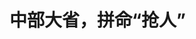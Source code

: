 <!DOCTYPE html>
<html lang="zh-CN">

<head>
    
<title>中部大省，拼命“抢人”_腾讯新闻</title>
<meta name="keywords" content="湖南,长沙,人才,大学生,沈晓明">
<meta name="description" content="每经记者：肖纯 每经编辑：刘艳美图片来源：摄图网_501609949又是一年毕业季。5月28日，长沙市青年人才创新创业政策推介活动在上海复旦大学举行，现场发布长沙市青年人才创业“双肩包”行动计划，被视为是一份“从落地到上市，一条龙培养创业者”的超级攻略。长沙的最新动向背后，是湖南将大学生创业提升至“事关长远发展的...">
<meta name="author" content="腾讯网">
<meta name="copyright" content="Copyright 1998 - 2025 Tencent. All Rights Reserved">
<meta property="og:type" content="news" />

<meta property="og:title" content="中部大省，拼命“抢人”_腾讯新闻" />
<meta property="og:description" content="每经记者：肖纯 每经编辑：刘艳美图片来源：摄图网_501609949又是一年毕业季。5月28日，长沙市青年人才创新创业政策推介活动在上海复旦大学举行，现场发布长沙市青年人才创业“双肩包”行动计划，被视为是一份“从落地到上市，一条龙培养创业者”的超级攻略。长沙的最新动向背后，是湖南将大学生创业提升至“事关长远发展的..." />
<meta property="og:url" content="https://news.qq.com/rain/a/20250530A0A4J900" />
<meta property="og:image" content="https://inews.gtimg.com/om_ls/OOQogPdwzAECzdTh1JC6mjTMAyGS-mWvxPE4DUgPpMCmIAA_640330/0" />
<meta property="article:author" content="每日经济新闻" />
<meta property="article:published_time" content="2025-05-30 22:44:19" />
<meta property="category" content="politics" />

<meta name="baidu-site-verification" content="jJeIJ5X7pP" />
    <meta charset="utf-8" />
<meta http-equiv="X-UA-Compatible" content="IE=Edge" />
<meta name="viewport" content="width=device-width, initial-scale=1, shrink-to-fit=no" />
<link rel="dns-prefetch" href="mat1.gtimg.com">
<link rel="dns-prefetch" href="i.news.qq.com">
<link rel="shortcut icon" href="https://mat1.gtimg.com/qqcdn/qqindex2021/favicon.ico">
<script nomodule="true" src="https://mat1.gtimg.com/qqcdn/qqindex2021/common-static/20240515201444/core3-37-1.min.js"></script>
<script>
  try {
    if (!window.IntersectionObserver) {
      var observerScript = document.createElement('script');
      observerScript.src = "https://mat1.gtimg.com/qqcdn/qqindex2021/common-static/20241024141058/intersection-observer-polyfill.js";
      document.head.appendChild(observerScript);
    }
  } catch (error) {}
</script>

<script>
  try {
    if (!Element.prototype.scrollTo) {
      var scrollScript = document.createElement('script');
      scrollScript.src = "https://mat1.gtimg.com/qqcdn/qqindex2021/common-static/20241025153001/scroll-behavior-polyfill.js";
      document.head.appendChild(scrollScript);
    }
  } catch (error) {}
</script>
<script>
  try {
    if ('scrollRestoration' in window.history) {
      window.history.scrollRestoration = 'manual';
    }
    window.isPcClient = Boolean(window.electron) && (
      window.navigator.userAgent.indexOf('pc-client') > 0 ||
      window.navigator.userAgent.indexOf('TencentNews') > 0
    );
  } catch {}
</script>
<script>
  try {
    if (window.isPcClient) {
      var bodyStyle = document.createElement('style');
      bodyStyle.innerText = 'body{ zoom: 0.95 }';
      document.head.appendChild(bodyStyle);
    }
  } catch {}
</script>
<script>
  window.DATA = {"url":"https://view.inews.qq.com/a/20250530A0A4J900","article_id":"20250530A0A4J900","article_type":"0","title":"中部大省，拼命“抢人”","desc":"每经记者：肖纯 每经编辑：刘艳美图片来源：摄图网_501609949又是一年毕业季。5月28日，长沙市青年人才创新创业政策推介活动在上海复旦大学举行，现场发布长沙市青年人才创业“双肩包”行动计划，被视为是一份“从落地到上市，一条龙培养创业者”的超级攻略。长沙的最新动向背后，是湖南将大学生创业提升至“事关长远发展的...","iNewsRecommendLevel":1,"abstract":"每经记者：肖纯 每经编辑：刘艳美图片来源：摄图网_501609949又是一年毕业季。5月28日，长沙市青年人才创新创业政策推介活动在上海复旦大学举行，现场发布长沙市青年人才创业“双肩包”行动计划，被视为是一份“从落地到上市，一条龙培养创业者”的超级攻略。长沙的最新动向背后，是湖南将大学生创业提升至“事关长远发展的...","catalog1":"politics","ad_channel_sign":"news","introduction":"","media":"每日经济新闻","media_id":"5005722","pubtime":"2025-05-30 22:44:19","comment_id":"8416290161","political":0,"cmsId":"20250530A0A4J900","cms_id":"20250530A0A4J900","closeAllAd":0,"closeAllFavorite":false,"originContent":{"directory":{"ai_list":null,"enable":1,"list":[{"desc":"破局","link":"HPOS_0","sub_list":null},{"desc":"引力","link":"HPOS_1","sub_list":null},{"desc":"“土壤”","link":"HPOS_2","sub_list":null}]},"key_points_show":["长沙市青年人才创新创业政策推介活动在上海复旦大学举行，发布长沙市青年人才创业“双肩包”行动计划。","湖南将大学生创业提升至“事关长远发展的重大战略”，以系统性思维破解人才困局。","除此之外，湖南启动名为“智汇潇湘 才聚湖南”的系列行动，包括“湘才留湘”专场招聘会和“优才来湘”专场招聘会。","湖南“抢人”特点包括常态化、系统性、下沉，注重吸引人才到长沙创业。","为此，长沙市青年人才创业“双肩包”行动计划从多个维度全方位支持青年人才到长沙创业。"],"text":"\u003cdiv class=\"rich_media_content\"\u003e\u003cp\u003e每经记者：肖纯    每经编辑：刘艳美\u003c/p\u003e\u003cp style=\"text-align: center\"\u003e\u003c!--IMG_0--\u003e\u003c/p\u003e\u003cp class=\"qqnews_image_desc\" style=\"color: #666; font-size: 14px; text-align: center\"\u003e图片来源：摄图网_501609949\u003c/p\u003e\u003cp\u003e又是一年毕业季。5月28日，长沙市青年人才创新创业政策推介活动在上海复旦大学举行，\u003c!--AIPOS_0--\u003e现场发布长沙市青年人才创业“双肩包”行动计划，被视为是一份“从落地到上市，一条龙培养创业者”的超级攻略。\u003c/p\u003e\u003cp\u003e长沙的最新动向背后，是湖南将大学生创业提升至“事关长远发展的重大战略”，以系统性思维破解人才困局的谋划。\u003c/p\u003e\u003cp\u003e\u003c!--AIPOS_1--\u003e早在2024年9月，湖南省委书记沈晓明在互联网岳麓峰会上发出邀请，广邀全国乃至全球大学生到湖南创新创业。今年全国两会期间，沈晓明再次“喊话”：“大学生只要有创业的‘好点子’，背着双肩包就可以来湖南创业。”\u003c/p\u003e\u003cp\u003e这不是一蹴而就的行动。\u003c!--AIPOS_2--\u003e就在不久前，湖南启动名为“智汇潇湘 才聚湖南”的系列行动。5月12日，湖南决策层再次召开专题会议，研究促进高校毕业生留湘来湘工作。\u003c/p\u003e\u003cp\u003e如此“超常规重视”，湖南究竟有何考量？\u003c/p\u003e\u003ch2\u003e\u003c!--HPOS_0--\u003e\u003cstrong\u003e破局\u003c/strong\u003e\u003c/h2\u003e\u003cp\u003e“抢人”不是新鲜概念。\u003c/p\u003e\u003cp\u003e从2017年开始，不少城市通过放宽落户、给予补贴等，送出“政策礼包”。比如武汉启动雄心勃勃的“百万大学生留汉计划”；天津“海河英才”曾引发“北漂”排队落户；西安抢人的热情一度传出“去西安旅游结果在火车站办好落户”的段子……整体来看，这些举措主要目的都是吸引人才落户，为高质量发展打下基础。\u003c!--MID_AD_0--\u003e\u003c!--EOP_0--\u003e\u003c/p\u003e\u003c!--MID_ARTICLE_AD_0--\u003e\u003c!--PARAGRAPH_0--\u003e\u003cp\u003e而进入2025年，在“杭州六小龙”现象刺激下，各地新一轮“抢人”大战再度升级，从免费住宿、报销路费，到无息贷款、免办公室租金，再到免费使用实验室、设立天使母基金和人才创新创业基金等，大招频出。\u003c/p\u003e\u003cp style=\"text-align: center\" data-exeditor-arbitrary-box=\"image-box\"\u003e\u003c!--IMG_1--\u003e\u003c/p\u003e\u003cp class=\"qqnews_image_desc\" style=\"color: #666; font-size: 14px; text-align: center\"\u003e图片来源：摄图网_501572135\u003c/p\u003e\u003cp\u003e\u003c!--AIPOS_3--\u003e与前几年相比，之前“抢人大战”大多由二线城市发起，但现在北上深等一线城市也加入了争夺。\u003c/p\u003e\u003cp\u003e同时，“抢人”从个别城市的孤立举措，逐渐升级到全省组团。比如广东通过“百万英才汇南粤”行动计划，首期推出超60万个岗位，希冀为全广东招募人才。今年全国两会期间，广东、浙江、湖南、海南等多个省份主政者也化身HR，公开邀约人才。\u003c/p\u003e\u003cp\u003e尤为值得注意的是，“抢人”方向从拼“量”转向求“质”。前些年各地主要追求的是落户数量和人口基本盘的扩大，如今则更注重服务产业转型升级，按需“抢人”思路更加清晰和精准。\u003c/p\u003e\u003cp\u003e实际上，加快科技创新、产业升级、培育新质生产力，正是新一轮“抢人”大战的核心逻辑。\u003c/p\u003e\u003cp\u003e当前，新一轮科技革命正在重塑全球经济结构，新兴产业、未来产业进入活跃期。我国经济也从过去依赖土地、资本等要素投入的增长模式，加速向“人才红利”“创新红利”驱动转型。\u003c/p\u003e\u003cp\u003e人才因产业而聚、产业因人才而兴，“抢人”大战表面上看是人才政策之争，实际上是创新生态之争，更是未来发展竞争力之争。\u003c/p\u003e\u003cp\u003e去年9月，湖南省委十二届七次全会明确提出，要完善支持大学生创新创业的政策体系，建设对年轻人友好省份。此后，《湖南省大力支持大学生创业若干政策措施》《关于加快吸引集聚青年人才留湘来湘 推进年轻人友好省份建设的若干措施》等相继出台，不断释放支持大学生就业创业的鲜明态度和坚定决心。\u003c!--MID_AD_1--\u003e\u003c!--EOP_1--\u003e\u003c/p\u003e\u003c!--MID_ARTICLE_AD_1--\u003e\u003c!--PARAGRAPH_1--\u003e\u003cp\u003e一个对比数据常常被提及：世界著名大学的毕业生创业比例达30%，而这个比例在中国大概只有1%到2%。面对此差距，湖南希望改变这个局面，通过体制机制创新来破这个局。\u003c/p\u003e\u003ch2\u003e\u003c!--HPOS_1--\u003e\u003cstrong\u003e引力\u003c/strong\u003e\u003c/h2\u003e\u003cp\u003e人才是城市发展的核心竞争力，湖南可谓“看得透、抓得准”。而在具体推进方面，\u003c!--AIPOS_4--\u003e湖南已形成一套常态化、体系化的“抢人”机制。\u003c/p\u003e\u003cp style=\"text-align: center\" data-exeditor-arbitrary-box=\"image-box\"\u003e\u003c!--IMG_2--\u003e\u003c/p\u003e\u003cp class=\"qqnews_image_desc\" style=\"color: #666; font-size: 14px; text-align: center\"\u003e图片来源：摄图网_501609944\u003c/p\u003e\u003cp\u003e正值就业季，2025年全国高校毕业生达1222万，湖南本地应届毕业生超52万，对很多学生来说，最大痛点是“心动的offer太少”。为此“智汇潇湘 才聚湖南”系列行动中的“湘才留湘”专场招聘会，汇集超过500家优质企事业单位，提供3万余个岗位。\u003c/p\u003e\u003cp\u003e除了留住本地大学生，湖南还开展“优才来湘”专场招聘活动，面向全国提供招聘计划超过1万个。\u003c/p\u003e\u003cp\u003e湖南抢人的第二个特点是系统性。抢人细分到不同场景、针对不同人群，构建“抢人”及产业整体生态。\u003c/p\u003e\u003cp\u003e过去几年，全国涌现出一批“网红”城市，文旅产业热潮涌动。各地政府也竭尽所能为自己“代言”，争抢人流带来的消费红利。\u003c/p\u003e\u003cp\u003e以湖南为例，2024年，全省全年接待游客超7亿人次，旅游收入突破1万亿元，文旅业正式成为湖南第4个万亿产业。\u003c/p\u003e\u003cp\u003e利用“网红”城市和旅游目的地优势，湖南不仅抢游客，还想抢人才。3月30日，2025湖南省“文旅+”高质量融合发展人才交流大会在长沙召开，近500家单位现场揽才，提供岗位超万个。\u003c/p\u003e\u003cp\u003e此举的背景是，随着旅游业井喷，相关从业者日益紧缺，成为制约文旅升级的短板。湖南提前布局，能有效缓解文旅从业者匮乏的局面。反过来，随着文旅产业发展，相关新场景涌现，又能增加新的就业机会。\u003c/p\u003e\u003cp\u003e带着这样的系统性思维，湖南还实施“湘商回归”工程。看上去像“抢人”大战的升级版，实际上是湖南推动经济发展的重要举措，通过吸引湘商投资，促进产业升级和经济增长，带动就业，形成人才集聚。\u003c/p\u003e\u003cp\u003e除了常态化和系统性，湖南“抢人”还注重“下沉”。\u003c/p\u003e\u003cp\u003e很多省份抢人，一般是省会唱“独角戏”。湖南在做强长沙这一人才“磁场”吸引力的同时，岳阳、湘潭、株洲、衡阳等多个地市也纷纷行动。这些地市基于各自产业结构，拿出有针对性的人才政策，呈现出“抢人”的满天繁星之势。\u003c/p\u003e\u003cp\u003e比如湖南第二科教中心湘潭，平均每百名常住人口中有在校大学生8.9名，科教“资本”比较雄厚。在全国就业承压背景下，2024年，湘潭交出一份难得的成绩单：每5名高校毕业生就有1人选择留潭就业创业，留潭率首次突破20%大关。\u003c/p\u003e\u003ch2\u003e\u003c!--HPOS_2--\u003e\u003cstrong\u003e“土壤”\u003c/strong\u003e\u003c/h2\u003e\u003cp\u003e“抢人”大战，不进则退。\u003c/p\u003e\u003cp\u003e湖南当地媒体直言：“发户口本”容易，关键是怎么把人留住。这背后，是一场做强产业经济、优化发展环境、提升民生福祉的“长跑”。\u003c/p\u003e\u003cp style=\"text-align: center\" data-exeditor-arbitrary-box=\"image-box\"\u003e\u003c!--IMG_3--\u003e\u003c/p\u003e\u003cp class=\"qqnews_image_desc\" style=\"color: #666; font-size: 14px; text-align: center\"\u003e图片来源：摄图网_507761031\u003c/p\u003e\u003cp\u003e实际上，近年很多城市都已经意识到安居是乐业的前提。\u003c/p\u003e\u003cp\u003e比如，北京经开区明确“求职7日免费住宿，实习3月免费短租，就业3年优惠长租”；上海针对应届毕业生推出全年累计15天的免费短租公寓，并覆盖毕业前1年至毕业后2年的高校学生；深圳的“鲲鹏计划”，将应届生前往深圳求职的免费住宿由原来的7天延长至15天……\u003c!--MID_AD_2--\u003e\u003c!--EOP_2--\u003e\u003c/p\u003e\u003c!--MID_ARTICLE_AD_2--\u003e\u003c!--PARAGRAPH_2--\u003e\u003cp\u003e相比之下，长沙正是凭借较低的消费和较高的生活质量，赢得了口碑，也成为“抢人”的关键一招。\u003c/p\u003e\u003cp\u003e放大来看，这也是湖南加力“抢人”的现实考量和机遇所在——\u003c/p\u003e\u003cp\u003e过去，中部地区长期呈现劳动力“外输内缺”状态，大量劳动力选择省外转移就业，特别是长三角、珠三角等经济发达地区；而如今，当沿海地区面临“用工贵、留才难”，湖南“低成本创业、高品质生活”的差异化优势，将成为打造年轻人友好省份的关键助力。\u003c/p\u003e\u003cp\u003e其实，随着经济社会的发展，创业与生活、生产与消费早已不是泾渭分明。比如长沙新消费之都的打造，其浓厚的消费氛围和烟火气息不仅吸引了大量游客来湖南消费，也吸引了许多年轻人来此生活和创业。\u003c/p\u003e\u003cp\u003e长沙街头随处可见的“黑色经典”臭豆腐品牌，便是由中南林业科技大学毕业生卢路成与几位大学毕业生初创，如今在全国已有2000余家加盟门店。此外，长沙流行的文和友、茶颜悦色、柠季、楂堆等新消费品牌，都是由年轻人的创新创业活力所生发而来。\u003c/p\u003e\u003cp\u003e可以说，消费激发了年轻人创业和“生产”的灵感，他们的创业和“生产”，又促进了消费生态的繁荣。\u003c/p\u003e\u003cp\u003e如中国政法大学社会学院教授孟庆延所言，从本质上来说，无论是“抢人才”还是“抢人潮”，都并非一时之功，前者需要制定符合地方发展需求的人才政策，更需要让引进来的人能够“人尽其才”，安居乐业；后者则需要营造良好的社会氛围，提升服务意识，形成品牌效应。\u003c!--MID_AD_3--\u003e\u003c!--EOP_3--\u003e\u003c/p\u003e\u003c!--MID_ARTICLE_AD_3--\u003e\u003c!--PARAGRAPH_3--\u003e\u003cp\u003e一言蔽之，城市用政策抢人，用产业揽人，用生活留人。\u003c/p\u003e\u003cp\u003e就在5月28日，长沙市青年人才创业“双肩包”行动计划发布，从一站式接待服务、低成本场地支持、低门槛融资保障、全周期创业奖补、多层次创赛转化、全流程助力成长、强磁场引才聚才、多元化认定赋能、梯度化安居保障、高品质生活打造等多个维度，全方位支持青年人才到长沙创业。\u003c!--MID_AD_4--\u003e\u003c!--EOP_4--\u003e\u003c/p\u003e\u003c!--MID_ARTICLE_AD_4--\u003e\u003c!--PARAGRAPH_4--\u003e\u003cp\u003e这正是湖南“抢人”的出发点和落脚点：“如果把创新创业的大学生比喻为‘金种子’，湖南愿意当好哺育‘金种子’的那块土壤。”\u003c/p\u003e\u003cp\u003e每日经济新闻\u003c/p\u003e\u003cdiv powered-by=\"qqnews_ex-editor\"\u003e\u003c/div\u003e\u003cstyle\u003e.rich_media_content{--news-tabel-th-night-color: #444444;--news-font-day-color: #333;--news-font-night-color: #d9d9d9;--news-bottom-distance: 22px}.rich_media_content p:not([data-exeditor-arbitrary-box=image-box]){letter-spacing:.5px;line-height:30px;margin-bottom:var(--news-bottom-distance);word-wrap:break-word}.rich_media_content{color:var(--news-font-day-color);font-size:18px}@media(prefers-color-scheme:dark){body:not([data-weui-theme=light]):not([dark-mode-disable=true]) .rich_media_content p:not([data-exeditor-arbitrary-box=image-box]){letter-spacing:.5px;line-height:30px;margin-bottom:var(--news-bottom-distance);word-wrap:break-word}body:not([data-weui-theme=light]):not([dark-mode-disable=true]) .rich_media_content{color:var(--news-font-night-color)}}.data_color_scheme_dark .rich_media_content p:not([data-exeditor-arbitrary-box=image-box]){letter-spacing:.5px;line-height:30px;margin-bottom:var(--news-bottom-distance);word-wrap:break-word}.data_color_scheme_dark .rich_media_content{color:var(--news-font-night-color)}.data_color_scheme_dark .rich_media_content{font-size:18px}.rich_media_content p[data-exeditor-arbitrary-box=image-box]{margin-bottom:11px}.rich_media_content\u003ediv:not(.qnt-video),.rich_media_content\u003esection{margin-bottom:var(--news-bottom-distance)}.rich_media_content hr{margin-bottom:var(--news-bottom-distance)}.rich_media_content .link_list{margin:0;margin-top:20px;min-height:0!important}.rich_media_content blockquote{background:#f9f9f9;border-left:6px solid #ccc;margin:1.5em 10px;padding:.5em 10px}.rich_media_content blockquote p{margin-bottom:0!important}.data_color_scheme_dark .rich_media_content blockquote{background:#323232}@media(prefers-color-scheme:dark){body:not([data-weui-theme=light]):not([dark-mode-disable=true]) .rich_media_content blockquote{background:#323232}}.rich_media_content ol[data-ex-list]{--ol-start: 1;--ol-list-style-type: decimal;list-style-type:none;counter-reset:olCounter calc(var(--ol-start,1) - 1);position:relative}.rich_media_content ol[data-ex-list]\u003eli\u003e:first-child::before{content:counter(olCounter,var(--ol-list-style-type)) '. ';counter-increment:olCounter;font-variant-numeric:tabular-nums;display:inline-block}.rich_media_content ul[data-ex-list]{--ul-list-style-type: circle;list-style-type:none;position:relative}.rich_media_content ul[data-ex-list].nonUnicode-list-style-type\u003eli\u003e:first-child::before{content:var(--ul-list-style-type) ' ';font-variant-numeric:tabular-nums;display:inline-block;transform:scale(0.5)}.rich_media_content ul[data-ex-list].unicode-list-style-type\u003eli\u003e:first-child::before{content:var(--ul-list-style-type) ' ';font-variant-numeric:tabular-nums;display:inline-block;transform:scale(0.8)}.rich_media_content ol:not([data-ex-list]){padding-left:revert}.rich_media_content ul:not([data-ex-list]){padding-left:revert}.rich_media_content table{display:table;border-collapse:collapse;margin-bottom:var(--news-bottom-distance)}.rich_media_content table th,.rich_media_content table td{word-wrap:break-word;border:1px solid #ddd;white-space:nowrap;padding:2px 5px}.rich_media_content table th{font-weight:700;background-color:#f0f0f0;text-align:left}.rich_media_content table p{margin-bottom:0!important}.data_color_scheme_dark .rich_media_content table th{background:var(--news-tabel-th-night-color)}@media(prefers-color-scheme:dark){body:not([data-weui-theme=light]):not([dark-mode-disable=true]) .rich_media_content table th{background:var(--news-tabel-th-night-color)}}.rich_media_content .qqnews_image_desc,.rich_media_content p[type=om-image-desc]{line-height:20px!important;text-align:center!important;font-size:14px!important;color:#666!important}.rich_media_content div[data-exeditor-arbitrary-box=wrap]:not([data-exeditor-arbitrary-box-special-style]){max-width:100%}.rich_media_content .qqnews-content{--wmfont: 0;--wmcolor: transparent;font-size:var(--wmfont);color:var(--wmcolor);line-height:var(--wmfont)!important;margin-bottom:var(--wmfont)!important}.rich_media_content .qqnews_sign_emphasis{background:#f7f7f7}.rich_media_content .qqnews_sign_emphasis ol{word-wrap:break-word;border:none;color:#5c5c5c;line-height:28px;list-style:none;margin:14px 0 6px;padding:16px 15px 4px}.rich_media_content .qqnews_sign_emphasis p{margin-bottom:12px!important}.rich_media_content .qqnews_sign_emphasis ol\u003eli\u003ep{padding-left:30px}.rich_media_content .qqnews_sign_emphasis ol\u003eli{list-style:none}.rich_media_content .qqnews_sign_emphasis ol\u003eli\u003ep:first-child::before{margin-left:-30px;content:counter(olCounter,decimal) ''!important;counter-increment:olCounter!important;font-variant-numeric:tabular-nums!important;background:#37f;border-radius:2px;color:#fff;font-size:15px;font-style:normal;text-align:center;line-height:18px;width:18px;height:18px;margin-right:12px;position:relative;top:-1px}.data_color_scheme_dark .rich_media_content .qqnews_sign_emphasis{background:#262626}.data_color_scheme_dark .rich_media_content .qqnews_sign_emphasis ol\u003eli\u003ep{color:#a9a9a9}@media(prefers-color-scheme:dark){body:not([data-weui-theme=light]):not([dark-mode-disable=true]) .rich_media_content .qqnews_sign_emphasis{background:#262626}body:not([data-weui-theme=light]):not([dark-mode-disable=true]) .rich_media_content .qqnews_sign_emphasis ol\u003eli\u003ep{color:#a9a9a9}}.rich_media_content h1,.rich_media_content h2,.rich_media_content h3,.rich_media_content h4,.rich_media_content h5,.rich_media_content h6{margin-bottom:var(--news-bottom-distance);font-weight:700}.rich_media_content h1{font-size:20px}.rich_media_content h2,.rich_media_content h3{font-size:19px}.rich_media_content h4,.rich_media_content h5,.rich_media_content h6{font-size:18px}.rich_media_content li:empty{display:none}.rich_media_content ul,.rich_media_content ol{margin-bottom:var(--news-bottom-distance)}.rich_media_content div\u003ep:only-child{margin-bottom:0!important}.rich_media_content .cms-cke-widget-title-wrap p{margin-bottom:0!important}\u003c/style\u003e\u003c/div\u003e","version":"v2"},"originAttribute":{"IMG_0":{"bigOrigUrl":"https://inews.gtimg.com/om_bt/ORGLY6piDtxVJKnT14VHRJGRdEja_ylNwa8-RqzgFcD1YAA/0","compressUrl":"https://inews.gtimg.com/om_bt/ORGLY6piDtxVJKnT14VHRJGRdEja_ylNwa8-RqzgFcD1YAA/641","desc":"","fullPic":"1","height":273,"imgurl0":"https://inews.gtimg.com/om_bt/ORGLY6piDtxVJKnT14VHRJGRdEja_ylNwa8-RqzgFcD1YAA/0","imgurl1000":"https://inews.gtimg.com/om_bt/ORGLY6piDtxVJKnT14VHRJGRdEja_ylNwa8-RqzgFcD1YAA/1000","islong":0,"origUrl":"https://inews.gtimg.com/om_bt/ORGLY6piDtxVJKnT14VHRJGRdEja_ylNwa8-RqzgFcD1YAA/641","size":300,"style":"display: inline-block; max-width: 100%; width: 900px","thumb":"https://inews.gtimg.com/om_bt/ORGLY6piDtxVJKnT14VHRJGRdEja_ylNwa8-RqzgFcD1YAA_181x181s/0","url":"https://inews.gtimg.com/om_bt/ORGLY6piDtxVJKnT14VHRJGRdEja_ylNwa8-RqzgFcD1YAA/641","width":641},"IMG_1":{"bigOrigUrl":"https://inews.gtimg.com/om_bt/OSUzaI849sa1pNzM6oOmiwmUCYDGUUJvtl0ahvnerOzQ8AA/0","compressUrl":"https://inews.gtimg.com/om_bt/OSUzaI849sa1pNzM6oOmiwmUCYDGUUJvtl0ahvnerOzQ8AA/641","desc":"","fullPic":"1","height":420,"imgurl0":"https://inews.gtimg.com/om_bt/OSUzaI849sa1pNzM6oOmiwmUCYDGUUJvtl0ahvnerOzQ8AA/0","imgurl1000":"https://inews.gtimg.com/om_bt/OSUzaI849sa1pNzM6oOmiwmUCYDGUUJvtl0ahvnerOzQ8AA/1000","islong":0,"origUrl":"https://inews.gtimg.com/om_bt/OSUzaI849sa1pNzM6oOmiwmUCYDGUUJvtl0ahvnerOzQ8AA/641","size":502,"style":"display: inline-block; max-width: 100%; width: 960px","thumb":"https://inews.gtimg.com/om_bt/OSUzaI849sa1pNzM6oOmiwmUCYDGUUJvtl0ahvnerOzQ8AA_181x181s/0","url":"https://inews.gtimg.com/om_bt/OSUzaI849sa1pNzM6oOmiwmUCYDGUUJvtl0ahvnerOzQ8AA/641","width":641},"IMG_2":{"bigOrigUrl":"https://inews.gtimg.com/om_bt/O4ubZG1DS4za50Csey6YiKiY6HZwFUBKZR6asmr_j8FX0AA/0","compressUrl":"https://inews.gtimg.com/om_bt/O4ubZG1DS4za50Csey6YiKiY6HZwFUBKZR6asmr_j8FX0AA/641","desc":"","fullPic":"1","height":481,"imgurl0":"https://inews.gtimg.com/om_bt/O4ubZG1DS4za50Csey6YiKiY6HZwFUBKZR6asmr_j8FX0AA/0","imgurl1000":"https://inews.gtimg.com/om_bt/O4ubZG1DS4za50Csey6YiKiY6HZwFUBKZR6asmr_j8FX0AA/1000","islong":0,"origUrl":"https://inews.gtimg.com/om_bt/O4ubZG1DS4za50Csey6YiKiY6HZwFUBKZR6asmr_j8FX0AA/641","size":781,"style":"display: inline-block; max-width: 100%; width: 960px","thumb":"https://inews.gtimg.com/om_bt/O4ubZG1DS4za50Csey6YiKiY6HZwFUBKZR6asmr_j8FX0AA_181x181s/0","url":"https://inews.gtimg.com/om_bt/O4ubZG1DS4za50Csey6YiKiY6HZwFUBKZR6asmr_j8FX0AA/641","width":641},"IMG_3":{"bigOrigUrl":"https://inews.gtimg.com/om_bt/OKoQZjv6THUnMAgREuNDqA-_hFLuKSp4kQK3QYKE33pyEAA/0","compressUrl":"https://inews.gtimg.com/om_bt/OKoQZjv6THUnMAgREuNDqA-_hFLuKSp4kQK3QYKE33pyEAA/641","desc":"","fullPic":"1","height":427,"imgurl0":"https://inews.gtimg.com/om_bt/OKoQZjv6THUnMAgREuNDqA-_hFLuKSp4kQK3QYKE33pyEAA/0","imgurl1000":"https://inews.gtimg.com/om_bt/OKoQZjv6THUnMAgREuNDqA-_hFLuKSp4kQK3QYKE33pyEAA/1000","islong":0,"origUrl":"https://inews.gtimg.com/om_bt/OKoQZjv6THUnMAgREuNDqA-_hFLuKSp4kQK3QYKE33pyEAA/641","size":530,"style":"display: inline-block; max-width: 100%; width: 960px","thumb":"https://inews.gtimg.com/om_bt/OKoQZjv6THUnMAgREuNDqA-_hFLuKSp4kQK3QYKE33pyEAA_181x181s/0","url":"https://inews.gtimg.com/om_bt/OKoQZjv6THUnMAgREuNDqA-_hFLuKSp4kQK3QYKE33pyEAA/641","width":641}},"selfDeclare":{},"userAddress":"四川","card":{"chlid":"5005722","chlname":"每日经济新闻","desc":"中国主流财经全媒体平台","icon":"http://inews.gtimg.com/newsapp_ls/0/13513425961_200200/0","msgEntry":1,"uin":"ec349842579659350257aa8905cf22b71d","update_frequency":"0","vip_desc":"每日经济新闻官方账号","vip_icon_night":"http://inews.gtimg.com/newsapp_ls/0/14876049528/0","vip_place":"left","vip_type":"30013","vip_icon":"http://inews.gtimg.com/newsapp_ls/0/14876049251/0","vip_type_new":"30013","suid":"8QMa13hf5Y0fvT4=","liveInfo":{"roomID":"1402818366","roomStatus":"2"},"cpLevel":1},"interationCount":{"like":8,"collect":6,"share":3},"payment_info":{},"article_is_pay":false,"payment_column_info_v1":{"is_column_pay":false,"read_count_all":0},"tag_info_item":null,"contentWordsNum":2797,"extraProperty":{"FeedbackDetailDisableInsert":0,"zanSkinType":""},"relateWelfare":{},"aiSwitch":true,"isOversize":false,"videoArr":[]};
</script>
<script>
  window.channelInfo = {"channelConfig":{"channelNav":[{"_auto_id":"1","active_alien_img":"","alien_img":"","channel_id":"news_news_home","is_local":"0","link":"https://www.qq.com","name_cn":"首页","name_en":"home"},{"_auto_id":"2","active_alien_img":"","alien_img":"","channel_id":"news_news_top","is_local":"0","link":"","name_cn":"要闻","name_en":"news"},{"_auto_id":"4","active_alien_img":"","alien_img":"","channel_id":"news_news_bj","is_local":"1","link":"","name_cn":"北京","name_en":"bj"},{"_auto_id":"5","active_alien_img":"","alien_img":"","channel_id":"news_news_finance","is_local":"0","link":"","name_cn":"财经","name_en":"finance"},{"_auto_id":"6","active_alien_img":"","alien_img":"","channel_id":"news_news_tech","is_local":"0","link":"","name_cn":"科技","name_en":"tech"},{"_auto_id":"7","active_alien_img":"","alien_img":"","channel_id":"tv","is_local":"0","link":"https://v.qq.com/channel/tv/?ptag=qqnews","name_cn":"电视剧","name_en":"tv"},{"_auto_id":"8","active_alien_img":"","alien_img":"","channel_id":"news_news_qa","is_local":"0","link":"","name_cn":"热问","name_en":"qa"},{"_auto_id":"9","active_alien_img":"","alien_img":"","channel_id":"news_news_ent","is_local":"0","link":"","name_cn":"娱乐","name_en":"ent"},{"_auto_id":"10","active_alien_img":"","alien_img":"","channel_id":"variety","is_local":"0","link":"https://v.qq.com/channel/variety/?ptag=qqnews","name_cn":"综艺","name_en":"variety"},{"_auto_id":"11","active_alien_img":"","alien_img":"","channel_id":"news_news_sports","is_local":"0","link":"","name_cn":"体育","name_en":"sports"},{"_auto_id":"13","active_alien_img":"","alien_img":"","channel_id":"news_news_nba","is_local":"0","link":"","name_cn":"NBA","name_en":"nba"},{"_auto_id":"14","active_alien_img":"","alien_img":"","channel_id":"news_news_world","is_local":"0","link":"","name_cn":"国际","name_en":"world"},{"_auto_id":"15","active_alien_img":"","alien_img":"","channel_id":"news_news_mil","is_local":"0","link":"","name_cn":"军事","name_en":"milite"},{"_auto_id":"16","active_alien_img":"","alien_img":"","channel_id":"news_news_auto","is_local":"0","link":"","name_cn":"汽车","name_en":"auto"},{"_auto_id":"17","active_alien_img":"","alien_img":"","channel_id":"news_news_house","is_local":"0","link":"","name_cn":"房产","name_en":"house"},{"_auto_id":"18","active_alien_img":"","alien_img":"","channel_id":"news_news_edu","is_local":"0","link":"","name_cn":"教育","name_en":"edu"},{"_auto_id":"19","active_alien_img":"","alien_img":"","channel_id":"news_news_antip","is_local":"0","link":"","name_cn":"健康","name_en":"health"},{"_auto_id":"20","active_alien_img":"","alien_img":"","channel_id":"news_news_video","is_local":"0","link":"","name_cn":"视频","name_en":"video"},{"_auto_id":"21","active_alien_img":"","alien_img":"","channel_id":"news_news_game","is_local":"0","link":"","name_cn":"游戏","name_en":"games"},{"_auto_id":"22","active_alien_img":"","alien_img":"","channel_id":"news_news_nchupin","is_local":"0","link":"","name_cn":"眼界","name_en":"chupin"},{"_auto_id":"24","active_alien_img":"","alien_img":"","channel_id":"news_news_football","is_local":"0","link":"","name_cn":"足球","name_en":"football"},{"_auto_id":"25","active_alien_img":"","alien_img":"","channel_id":"news_news_kepu","is_local":"0","link":"","name_cn":"科学","name_en":"kepu"},{"_auto_id":"26","active_alien_img":"","alien_img":"","channel_id":"news_news_digi","is_local":"0","link":"","name_cn":"数码","name_en":"digi"},{"_auto_id":"28","active_alien_img":"","alien_img":"","channel_id":"ymzx","is_local":"0","link":"https://gamer.qq.com/v2/cloudgame/game/96897?ichannel=txxwpc0Ftxxwpc1","name_cn":"元梦之星","name_en":"news_news_ymzx"},{"_auto_id":"31","active_alien_img":"","alien_img":"","channel_id":"movie","is_local":"0","link":"https://v.qq.com/channel/movie/?ptag=qqnews","name_cn":"电影","name_en":"movie"},{"_auto_id":"32","active_alien_img":"","alien_img":"","channel_id":"news_news_esport","is_local":"0","link":"","name_cn":"电竞","name_en":"esport"},{"_auto_id":"34","active_alien_img":"","alien_img":"","channel_id":"news_news_history","is_local":"0","link":"","name_cn":"历史","name_en":"history"},{"_auto_id":"35","active_alien_img":"","alien_img":"","channel_id":"news_news_baby","is_local":"0","link":"","name_cn":"育儿","name_en":"baby"},{"_auto_id":"36","active_alien_img":"","alien_img":"","channel_id":"hbjy","is_local":"0","link":"https://gp.qq.com/act/a20250421mnqlx/news.shtml","name_cn":"和平精英","name_en":"news_news_hbjy"},{"_auto_id":"37","active_alien_img":"","alien_img":"","channel_id":"cloud_gamer","is_local":"0","link":"https://gamer.qq.com/?ichannel=txxwpc0Ftxxwpc1","name_cn":"云游戏","name_en":"cloud_gamer"},{"_auto_id":"38","active_alien_img":"","alien_img":"","channel_id":"news_news_lic","is_local":"0","link":"","name_cn":"理财","name_en":"finance_licai"},{"_auto_id":"39","active_alien_img":"","alien_img":"","channel_id":"news_news_istock","is_local":"0","link":"","name_cn":"股票","name_en":"finance_stock"},{"_auto_id":"40","active_alien_img":"","alien_img":"","channel_id":"ren_min_shi_pin","is_local":"0","link":"https://news.qq.com/omn/author/8QMd3Hld74cbujbY?tab=om_video","name_cn":"人民视频","name_en":"ren_min_shi_pin"},{"_auto_id":"41","active_alien_img":"","alien_img":"","channel_id":"news_news_weather","is_local":"0","link":"https://tianqi.qq.com/index.htm","name_cn":"天气","name_en":"weather"}]}};
</script>
<script>
  window.articleConfig = {"rightConfig":[{"_auto_id":"1","category_key":"default","modules":"{\"moduleList\":[{\"title\":\"作者其他文章\",\"id\":\"user_article\"},{\"title\":\"精选视频\",\"id\":\"video_album\",\"videoType\":\"tag\",\"videoId\":\"aUepxrtchGM=\",\"isSticky\":0},{\"title\":\"下载条\",\"id\":\"download_banner\",\"isSticky\":1},{\"title\":\"热点榜\",\"id\":\"hot_rank_list\",\"isSticky\":1},{\"title\":\"广告推广\",\"id\":\"ssp_ad_module\",\"category\":\"ad_ssp\",\"loid\":\"109\",\"isSticky\":1},{\"title\":\"广告推广位\",\"id\":\"c2s_ad_module\",\"category\":\"right_c2s\",\"path\":\"QQcom_all_Rectangle-1|QQcom_all_Rectangle-2|QQcom_all_Rectangle-3\",\"isSticky\":1}]}"},{"_auto_id":"2","category_key":"ent","modules":"{\"moduleList\":[{\"title\":\"作者其他文章\",\"id\":\"user_article\"},{\"title\":\"精选视频\",\"id\":\"video_album\",\"videoType\":\"tag\",\"videoId\":\"aUepxrtchGM=\"},{\"title\":\"下载条\",\"id\":\"download_banner\",\"isSticky\":1},{\"title\":\"热点榜\",\"id\":\"hot_rank_list\",\"isSticky\":1},{\"title\":\"广告推广\",\"id\":\"ssp_ad_module\",\"category\":\"ad_ssp\",\"loid\":\"109\",\"isSticky\":1},{\"title\":\"广告推广\",\"id\":\"ssp_ad_module\",\"category\":\"ad_ssp\",\"loid\":\"117\",\"isSticky\":1}]}"},{"_auto_id":"3","category_key":"game","modules":"{\"moduleList\":[{\"title\":\"作者其他文章\",\"id\":\"user_article\"},{\"title\":\"精选视频\",\"id\":\"video_album\",\"videoType\":\"tag\",\"videoId\":\"aUepxrtchGM=\"},{\"title\":\"热门游戏\",\"id\":\"recommend_game\",\"isSticky\":0},{\"title\":\"下载条\",\"id\":\"download_banner\",\"isSticky\":1},{\"title\":\"热点榜\",\"id\":\"hot_rank_list\",\"isSticky\":1},{\"title\":\"广告推广\",\"id\":\"ssp_ad_module\",\"category\":\"ad_ssp\",\"loid\":\"109\",\"isSticky\":1},{\"title\":\"广告推广位\",\"id\":\"c2s_ad_module\",\"category\":\"right_c2s\",\"path\":\"QQcom_all_Rectangle-1|QQcom_all_Rectangle-2|QQcom_all_Rectangle-3\",\"isSticky\":1}]}"},{"_auto_id":"4","category_key":"tech","modules":"{\"moduleList\":[{\"title\":\"作者其他文章\",\"id\":\"user_article\"},{\"title\":\"精选视频\",\"id\":\"video_album\",\"videoType\":\"tag\",\"videoId\":\"aUepxrtchGM=\"},{\"title\":\"下载条\",\"id\":\"download_banner\",\"isSticky\":1},{\"title\":\"热点榜\",\"id\":\"hot_rank_list\",\"isSticky\":1},{\"title\":\"广告推广\",\"id\":\"ssp_ad_module\",\"category\":\"ad_ssp\",\"loid\":\"109\",\"isSticky\":1},{\"title\":\"广告推广位\",\"id\":\"c2s_ad_module\",\"category\":\"right_c2s\",\"path\":\"QQcom_all_Rectangle-1|QQcom_all_Rectangle-2|QQcom_all_Rectangle-3\",\"isSticky\":1}]}"},{"_auto_id":"5","category_key":"finance","modules":"{\"moduleList\":[{\"title\":\"作者其他文章\",\"id\":\"user_article\"},{\"title\":\"精选视频\",\"id\":\"video_album\",\"videoType\":\"tag\",\"videoId\":\"aUepxrtchGM=\"},{\"title\":\"下载条\",\"id\":\"download_banner\",\"isSticky\":1},{\"title\":\"热点榜\",\"id\":\"hot_rank_list\",\"isSticky\":1},{\"title\":\"广告推广\",\"id\":\"ssp_ad_module\",\"category\":\"ad_ssp\",\"loid\":\"109\",\"isSticky\":1},{\"title\":\"广告推广位\",\"id\":\"c2s_ad_module\",\"category\":\"right_c2s\",\"path\":\"QQcom_all_Rectangle-1|QQcom_all_Rectangle-2|QQcom_all_Rectangle-3\",\"isSticky\":1}]}"},{"_auto_id":"6","category_key":"news","modules":"{\"moduleList\":[{\"title\":\"作者其他文章\",\"id\":\"user_article\"},{\"title\":\"精选视频\",\"id\":\"video_album\",\"videoType\":\"tag\",\"videoId\":\"aUepxrtchGM=\"},{\"title\":\"下载条\",\"id\":\"download_banner\",\"isSticky\":1},{\"title\":\"热点榜\",\"id\":\"hot_rank_list\",\"isSticky\":1},{\"title\":\"广告推广\",\"id\":\"ssp_ad_module\",\"category\":\"ad_ssp\",\"loid\":\"109\",\"isSticky\":1},{\"title\":\"广告推广位\",\"id\":\"c2s_ad_module\",\"category\":\"right_c2s\",\"path\":\"QQcom_all_Rectangle-1|QQcom_all_Rectangle-2|QQcom_all_Rectangle-3\",\"isSticky\":1}]}"},{"_auto_id":"7","category_key":"fashion","modules":"{\"moduleList\":[{\"title\":\"作者其他文章\",\"id\":\"user_article\"},{\"title\":\"精选视频\",\"id\":\"video_album\",\"videoType\":\"tag\",\"videoId\":\"aUepxrtchGM=\"},{\"title\":\"下载条\",\"id\":\"download_banner\",\"isSticky\":1},{\"title\":\"热点榜\",\"id\":\"hot_rank_list\",\"isSticky\":1},{\"title\":\"广告推广\",\"id\":\"ssp_ad_module\",\"category\":\"ad_ssp\",\"loid\":\"109\",\"isSticky\":1},{\"title\":\"广告推广位\",\"id\":\"c2s_ad_module\",\"category\":\"right_c2s\",\"path\":\"QQcom_all_Rectangle-1|QQcom_all_Rectangle-2|QQcom_all_Rectangle-3\",\"isSticky\":1}]}"},{"_auto_id":"8","category_key":"sports","modules":"{\"moduleList\":[{\"title\":\"作者其他文章\",\"id\":\"user_article\"},{\"title\":\"精选视频\",\"id\":\"video_album\",\"videoType\":\"tag\",\"videoId\":\"aUepxrtchGM=\"},{\"title\":\"下载条\",\"id\":\"download_banner\",\"isSticky\":1},{\"title\":\"热点榜\",\"id\":\"hot_rank_list\",\"isSticky\":1},{\"title\":\"广告推广\",\"id\":\"ssp_ad_module\",\"category\":\"ad_ssp\",\"loid\":\"109\",\"isSticky\":1},{\"title\":\"广告推广位\",\"id\":\"c2s_ad_module\",\"category\":\"right_c2s\",\"path\":\"QQcom_all_Rectangle-1|QQcom_all_Rectangle-2|QQcom_all_Rectangle-3\",\"isSticky\":1}]}"},{"_auto_id":"9","category_key":"health","modules":"{\"moduleList\":[{\"title\":\"作者其他文章\",\"id\":\"user_article\"},{\"title\":\"精选视频\",\"id\":\"video_album\",\"videoType\":\"tag\",\"videoId\":\"aUepxrtchGM=\"},{\"title\":\"下载条\",\"id\":\"download_banner\",\"isSticky\":1},{\"title\":\"热点榜\",\"id\":\"hot_rank_list\",\"isSticky\":1},{\"title\":\"广告推广\",\"id\":\"ssp_ad_module\",\"category\":\"ad_ssp\",\"loid\":\"109\",\"isSticky\":1},{\"title\":\"广告推广位\",\"id\":\"c2s_ad_module\",\"category\":\"right_c2s\",\"path\":\"QQcom_all_Rectangle-1|QQcom_all_Rectangle-2|QQcom_all_Rectangle-3\",\"isSticky\":1}]}"},{"_auto_id":"10","category_key":"nba","modules":"{\"moduleList\":[{\"title\":\"作者其他文章\",\"id\":\"user_article\"},{\"title\":\"精选视频\",\"id\":\"video_album\",\"videoType\":\"tag\",\"videoId\":\"aUepxrtchGM=\"},{\"title\":\"下载条\",\"id\":\"download_banner\",\"isSticky\":1},{\"title\":\"热点榜\",\"id\":\"hot_rank_list\",\"isSticky\":1},{\"title\":\"广告推广\",\"id\":\"ssp_ad_module\",\"category\":\"ad_ssp\",\"loid\":\"109\",\"isSticky\":1},{\"title\":\"广告推广位\",\"id\":\"c2s_ad_module\",\"category\":\"right_c2s\",\"path\":\"QQcom_all_Rectangle-1|QQcom_all_Rectangle-2|QQcom_all_Rectangle-3\",\"isSticky\":1}]}"},{"_auto_id":"11","category_key":"edu","modules":"{\"moduleList\":[{\"title\":\"作者其他文章\",\"id\":\"user_article\"},{\"title\":\"精选视频\",\"id\":\"video_album\",\"videoType\":\"tag\",\"videoId\":\"aUWpxLNdg2c=\"},{\"title\":\"下载条\",\"id\":\"download_banner\",\"isSticky\":1},{\"title\":\"热点榜\",\"id\":\"hot_rank_list\",\"isSticky\":1},{\"title\":\"广告推广\",\"id\":\"ssp_ad_module\",\"category\":\"ad_ssp\",\"loid\":\"109\",\"isSticky\":1},{\"title\":\"广告推广位\",\"id\":\"c2s_ad_module\",\"category\":\"right_c2s\",\"path\":\"QQcom_all_Rectangle-1|QQcom_all_Rectangle-2|QQcom_all_Rectangle-3\",\"isSticky\":1}]}"},{"_auto_id":"12","category_key":"ad","modules":"{\"moduleList\":[{\"title\":\"广告推广\",\"id\":\"ssp_ad_module\",\"category\":\"ad_ssp\",\"loid\":\"109\",\"isSticky\":1},{\"title\":\"广告推广位\",\"id\":\"c2s_ad_module\",\"category\":\"right_c2s\",\"path\":\"QQcom_all_Rectangle-1|QQcom_all_Rectangle-2|QQcom_all_Rectangle-3\",\"isSticky\":1}]}"}],"tonglanAdConfig":[{"_auto_id":"1","modules":"{\"moduleList\":[{\"title\":\"广告推广位\",\"id\":\"top\",\"category\":\"top_c2s\",\"path\":\"QQcom_all_Width1-1\"},{\"title\":\"广告推广位\",\"id\":\"bottom\",\"category\":\"bottom_c2s\",\"path\":\"QQcom_all_Width1-2\"}]}"}],"bottomConfig":[],"videoAdConfig":[{"_auto_id":"1","normal_time":"10","switch":"1","video_count":"0","video_time":"0"}],"rightGameConfig":[{"_auto_id":"2","desc":"连续登录送游戏钻石，群雄共聚称霸沙城","icon":"https://inews.gtimg.com/newsapp_bt/0/0627161037914_3816/0","link":"https://s.iwan.qq.com/opengame/tenvideo/index.html?hidestatusbar=1&hidetitlebar=1&immersive=1&syswebview=1&landscape=1&gameid=49085&url=https%3A%2F%2Fgz-file.91ninthpalace.com%2Fwzzx%2Findex_tencent_iwan.html%20&ref_ele=90015","name":"王者之心2"},{"_auto_id":"3","desc":"上线送VIP！万人同屏横扫沙城","icon":"https://inews.gtimg.com/newsapp_bt/0/0627155752146_4584/0","link":"https://s.iwan.qq.com/opengame/tenvideo/index.html?hidestatusbar=1&hidetitlebar=1&immersive=1&landscape=1&syswebview=1&gameid=47203&url=https%3A%2F%2Fcqss2login.bigrnet.com%2Fiwan%2Fh5%2Fplay%2Floading&ref_ele=90015","name":"传奇盛世"},{"_auto_id":"4","desc":"超高爆率，经典玩法","icon":"https://inews.gtimg.com/newsapp_bt/0/0627160641137_9103/0","link":"https://s.iwan.qq.com/opengame/tenvideo/index.html?hidestatusbar=1&hidetitlebar=1&immersive=1&syswebview=1&gameid=43803&url=https%3A%2F%2Fsdk.mxzgame.com%2FGames%2Fportal%2F108337%2FTXVApp&ref_ele=90015","name":"新不良人"},{"_auto_id":"6","desc":"超多福利登录即领，海量游戏任你畅玩","icon":"https://inews.gtimg.com/newsapp_bt/0/111315495935_3595/0","link":"https://dldir3.qq.com/minigamefile/webdownloads/QQGameMini_silent_1002020001_cid0.exe","name":"QQ游戏大厅"},{"_auto_id":"7","desc":"纯正经典玩法，欢乐挑战赛火热来袭","icon":"https://inews.gtimg.com/newsapp_bt/0/070918050891_4971/0","link":"https://minigame.qq.com/h5game_frame_test/?appid=200904&ifid=1502020001","name":"欢乐斗地主"},{"_auto_id":"8","desc":"新服大放送，享赚你就来","icon":"https://inews.gtimg.com/newsapp_bt/0/0627154608860_7318/0","link":"https://s.iwan.qq.com/opengame/tenvideo/index.html?hidestatusbar=1&hidetitlebar=1&immersive=1&syswebview=1&landscape=1&gameid=43403&url=https%3A%2F%2Flogin-wxxyx2-bzsc.jikewan.com%2Fgame%2Fcqtxvideo.html&ref_ele=90015","name":"百战沙城"},{"_auto_id":"9","desc":"全新极速版本爽玩！送新武魂转换卡","icon":"https://inews.gtimg.com/newsapp_bt/0/1016115936984_7153/0","link":"https://s.iwan.qq.com/opengame/tenvideo/index.html?hidestatusbar=1&hidetitlebar=1&immersive=1&syswebview=1&gameid=51477&url=https%3A%2F%2Fh5sdk.cdqcwl.com%2Fsdk%2Ftxaiwandefault%2Fce43a6806214ed5b3e2227ca7e99e27a%2F2231&ref_ele=90015","name":"斗罗大陆"},{"_auto_id":"10","desc":"原汁原味，正版授权","icon":"https://inews.gtimg.com/newsapp_bt/0/0627160844946_1794/0","link":"https://s.iwan.qq.com/opengame/tenvideo/index.html?hidetitlebar=1&immersive=1&syswebview=1&landscape=1&gameid=37275&url=https%3A%2F%2Fsdk.mxzgame.com%2FGames%2Fportal%2F100211%2FTXVApp&ref_ele=90015","name":"原始传奇"},{"_auto_id":"11","desc":"登录领神秘巨星，打造巅峰阵容","icon":"https://inews.gtimg.com/newsapp_bt/0/0701170959368_8122/0","link":"https://s.iwan.qq.com/opengame/tenvideo/index.html?hidestatusbar=1&hidetitlebar=1&immersive=1&syswebview=1&gameid=40591&url=https%3A%2F%2Frh.diaigame.com%2Fh5plat%2Fplay%2Fpackage_code%2FP0012462&ref_ele=90015","name":"巅峰冠军足球"},{"_auto_id":"12","desc":"赛季制实时PVP联机对战","icon":"https://inews.gtimg.com/newsapp_bt/0/0701165259701_7142/0","link":"https://s.iwan.qq.com/opengame/tenvideo/index.html?hidestatusbar=1&hidetitlebar=1&immersive=1&syswebview=1&gameid=49634&url=https%3A%2F%2Ffootball.shenshoucdn.com%2Ffootball_new%2Fh5%2Ftxsp%2Findex.html&ref_ele=90015","name":"球场风云"},{"_auto_id":"13","desc":"专注超爽打宝体验","icon":"https://inews.gtimg.com/newsapp_bt/0/0627154956673_3154/0","link":"https://s.iwan.qq.com/opengame/tenvideo/index.html?hidestatusbar=1&hidetitlebar=1&immersive=1&syswebview=1&gameid=41057&url=https%3A%2F%2Fh5apily.fire2333.com%2Fh5sdk%2Ftxshipin%2Findex%2F3200222%2F3200112&ref_ele=90015","name":"传奇至尊"},{"_auto_id":"17","desc":"魔幻风格，超大场面","icon":"https://inews.gtimg.com/newsapp_bt/0/0701171500721_6895/0","link":"https://s.iwan.qq.com/opengame/tenvideo/index.html?hidestatusbar=1&hidetitlebar=1&immersive=1&syswebview=1&gameid=33112&url=https%3A%2F%2Fcsjs-tx.ebibi.com%2Fgame%2Fh5iwan-wwzs%2Fmain%2Findex.html&ref_ele=90015","name":"万王之神"},{"_auto_id":"19","desc":"经典神话背景，高清细腻画质","icon":"https://inews.gtimg.com/newsapp_bt/0/0709181543493_4955/0","link":"https://s.iwan.qq.com/opengame/tenvideo/index.html?hidestatusbar=1&hidetitlebar=1&immersive=1&syswebview=1&gameid=39686&url=https%3A%2F%2Fsdk.gz.1253361160.clb.myqcloud.com%2FGames%2Fportal%2F108311%2FTXVApp&ref_ele=90015","name":"凡人神将传"}]};
</script>
<script src="https://mat1.gtimg.com/www/js/emonitor/custom_ed041a23.js" charset="utf-8"></script>
<script>
  try {
    window.emonitorIns = emonitor.create({
      name: 'newsqq_normalArticle',
      atta: {
        name: 'newsqq',
      },
      mode: '007',
    });
  } catch (err) {
    console.warn(err);
  }
</script>
<link href="https://mat1.gtimg.com/qqcdn/qqindex2021/common-static/hel/qqnews-pc-dc_20250529072057/static/css/static.css" rel="stylesheet">

<script>window.__HEL_PRESET_META__={"qqnews-pc-components":{"app":{"id":1366,"name":"qqnews-pc-components","app_group_name":"qqnews-pc-components","proj_ver":{"map":{},"utime":0},"online_version":"qqnews-pc-components_20250515055747","build_version":"qqnews-pc-components_20250529071843","update_at":"2025-05-29T11:19:37.000Z","desc":"set by [init], from container [formal.pc.dc.sz101011] worker [1]"},"version":{"sub_app_name":"qqnews-pc-components","sub_app_version":"qqnews-pc-components_20250529071843","src_map":{"webDirPath":"https://mat1.gtimg.com/qqcdn/qqindex2021/common-static/hel/qqnews-pc-components_20250529071843","htmlIndexSrc":"https://mat1.gtimg.com/qqcdn/qqindex2021/common-static/hel/qqnews-pc-components_20250529071843/index.html","extractMode":"all","iframeSrc":"","chunkCssSrcList":["https://mat1.gtimg.com/qqcdn/qqindex2021/common-static/hel/qqnews-pc-components_20250529071843/static/css/index.css"],"chunkJsSrcList":["https://mat1.gtimg.com/qqcdn/qqindex2021/common-static/hel/qqnews-pc-components_20250529071843/static/js/index.js"],"staticCssSrcList":[],"staticJsSrcList":["https://mat1.gtimg.com/qqcdn/qqindex2021/static/20231212123233/react.production.min.js","https://mat1.gtimg.com/qqcdn/qqindex2021/static/20231212123233/react-dom.production.min.js","https://mat1.gtimg.com/qqcdn/qqindex2021/common-static/hel/hel-base-v16.js"],"relativeCssSrcList":[],"relativeJsSrcList":[],"privCssSrcList":[],"srvModSrcList":[],"srvModSrcIndex":"","headAssetList":[{"tag":"staticScript","append":false,"attrs":{"src":"https://mat1.gtimg.com/qqcdn/qqindex2021/static/20231212123233/react.production.min.js"}},{"tag":"staticScript","append":false,"attrs":{"src":"https://mat1.gtimg.com/qqcdn/qqindex2021/static/20231212123233/react-dom.production.min.js"}},{"tag":"staticScript","append":false,"attrs":{"src":"https://mat1.gtimg.com/qqcdn/qqindex2021/common-static/hel/hel-base-v16.js"}},{"tag":"script","append":true,"attrs":{"src":"https://mat1.gtimg.com/qqcdn/qqindex2021/common-static/hel/qqnews-pc-components_20250529071843/static/js/index.js","defer":""}},{"tag":"link","append":true,"attrs":{"href":"https://mat1.gtimg.com/qqcdn/qqindex2021/common-static/hel/qqnews-pc-components_20250529071843/static/css/index.css","rel":"stylesheet"}}],"bodyAssetList":[]},"update_at":"2025-05-29T11:19:36.000Z","create_at":"2025-05-29T11:19:36.000Z","_worker_id":"1","_is_backup":true}}}</script>
<script>window.__VIEW_PATH__="article.ejs";</script>
</head>

<body id="dc-normal-body">
  <div id="top-nav"></div>
  <div id="topAd"></div>
  <div class="qqweb-pc-content ">
    <div class="content-left">
      <div class="content">
        <div class="left-tool" id="left-tool"></div>
                <div class="content-article">
            <div id="article-column-tag"></div>
            <h1>中部大省，拼命“抢人”</h1>
            <div id="article-author"></div>
            <div id="article-content"></div>
          <div id="article-status"></div>
          <div id="relate-question"></div>
          <div class="recommend-con" id="ArticleBottom"></div>
        </div>
      </div>
      <div id="article-comment"></div>
      <div id="recommend"></div>
      <div id="bottomAd"></div>
      <div id="article-footer"></div>
    </div>
    <div id="content-right" class="content-right"></div>
  </div>
  <div id="go-top"></div>
  <script>
    var navDom = document.getElementById('top-nav');
    if (window.isPcClient && navDom) {
      navDom.style.height = '0';
    }
  </script>
    <script type="text/javascript">
  var TIME_BEFORE_LOAD_CRYSTAL = Date.now();
</script>
<script src="https://mat1.gtimg.com/qqcdn/qqindex2021/advertisement/qqdc/crystal.202504291215.min.js" id="l_qq_com"></script>
<script type="text/javascript">
  if (typeof crystal === 'undefined' && Math.random() <= 1) {
    (function() {
      var TIME_AFTER_LOAD_CRYSTAL = Date.now();
      var img = new Image(1, 1);
      img.src = "//dp3.qq.com/qqcom/?adb=1&dm=new&err=1002&blockjs=" + (TIME_AFTER_LOAD_CRYSTAL - TIME_BEFORE_LOAD_CRYSTAL);
    })();
  }
</script>
    <iframe style="display: none;" src="https://i.news.qq.com/web_backend/getWebPacUid"></iframe>
<script src="https://mat1.gtimg.com/qqcdn/qqindex2021/common-static/20240805160928/react.production.min.js"></script>
<script src="https://mat1.gtimg.com/qqcdn/qqindex2021/common-static/20240805160928/react-dom.production.min.js"></script>
<script src="https://mat1.gtimg.com/qqcdn/qqindex2021/common-static/20241018171503/universal-report.min.js"></script>
<script defer type="text/javascript" src="https://mat1.gtimg.com/qqcdn/qqindex2021/libs/barrier/aria.js?appid=9327b8b06379d9d1728bbfbe2025ef9c" charset="utf-8"></script>
<script defer src="https://t.captcha.qq.com/TCaptcha.js"></script>
<script>document.cookie="hel_err=;path=/;";</script>
<script src="https://mat1.gtimg.com/qqcdn/qqindex2021/common-static/hel/hel-base-v16.js"></script>
<script src="https://mat1.gtimg.com/qqcdn/qqindex2021/common-static/hel/qqnews-pc-hel-entry_20250117174052/static/js/index.js"></script>
<link rel="preload" href="https://mat1.gtimg.com/qqcdn/qqindex2021/common-static/hel/qqnews-pc-dc_20250529072057/static/js/static.js" as="script">
<link rel="preload" href="https://mat1.gtimg.com/qqcdn/qqindex2021/common-static/hel/qqnews-pc-components_20250529071843/static/js/index.js" as="script">
<script>window.loadProject("https://mat1.gtimg.com/qqcdn/qqindex2021/common-static/hel/qqnews-pc-dc_20250529072057/static/js/static.js");</script>
<iframe id="videoFrame" style="display: none;" src="https://video.qq.com/cookie/sync_qqnews.html"></iframe>
</body>

</html>
